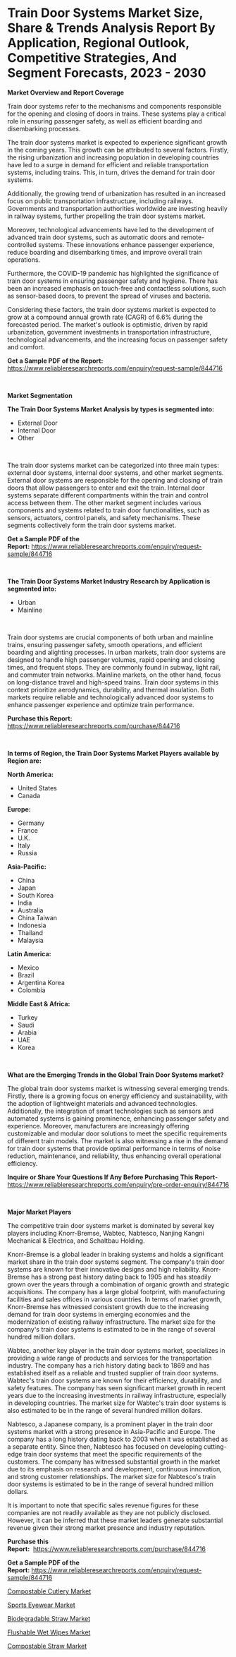 <p><h1>Train Door Systems Market Size, Share & Trends Analysis Report By Application, Regional Outlook, Competitive Strategies, And Segment Forecasts, 2023 - 2030</h1></p><p><strong>Market Overview and Report Coverage</strong></p>
<p><p>Train door systems refer to the mechanisms and components responsible for the opening and closing of doors in trains. These systems play a critical role in ensuring passenger safety, as well as efficient boarding and disembarking processes.</p><p>The train door systems market is expected to experience significant growth in the coming years. This growth can be attributed to several factors. Firstly, the rising urbanization and increasing population in developing countries have led to a surge in demand for efficient and reliable transportation systems, including trains. This, in turn, drives the demand for train door systems.</p><p>Additionally, the growing trend of urbanization has resulted in an increased focus on public transportation infrastructure, including railways. Governments and transportation authorities worldwide are investing heavily in railway systems, further propelling the train door systems market.</p><p>Moreover, technological advancements have led to the development of advanced train door systems, such as automatic doors and remote-controlled systems. These innovations enhance passenger experience, reduce boarding and disembarking times, and improve overall train operations.</p><p>Furthermore, the COVID-19 pandemic has highlighted the significance of train door systems in ensuring passenger safety and hygiene. There has been an increased emphasis on touch-free and contactless solutions, such as sensor-based doors, to prevent the spread of viruses and bacteria.</p><p>Considering these factors, the train door systems market is expected to grow at a compound annual growth rate (CAGR) of 6.6% during the forecasted period. The market's outlook is optimistic, driven by rapid urbanization, government investments in transportation infrastructure, technological advancements, and the increasing focus on passenger safety and comfort.</p></p>
<p><strong>Get a Sample PDF of the Report:</strong> <a href="https://www.reliableresearchreports.com/enquiry/request-sample/844716">https://www.reliableresearchreports.com/enquiry/request-sample/844716</a></p>
<p>&nbsp;</p>
<p><strong>Market Segmentation</strong></p>
<p><strong>The Train Door Systems Market Analysis by types is segmented into:</strong></p>
<p><ul><li>External Door</li><li>Internal Door</li><li>Other</li></ul></p>
<p>&nbsp;</p>
<p><p>The train door systems market can be categorized into three main types: external door systems, internal door systems, and other market segments. External door systems are responsible for the opening and closing of train doors that allow passengers to enter and exit the train. Internal door systems separate different compartments within the train and control access between them. The other market segment includes various components and systems related to train door functionalities, such as sensors, actuators, control panels, and safety mechanisms. These segments collectively form the train door systems market.</p></p>
<p><strong>Get a Sample PDF of the Report:</strong>&nbsp;<a href="https://www.reliableresearchreports.com/enquiry/request-sample/844716">https://www.reliableresearchreports.com/enquiry/request-sample/844716</a></p>
<p>&nbsp;</p>
<p><strong>The Train Door Systems Market Industry Research by Application is segmented into:</strong></p>
<p><ul><li>Urban</li><li>Mainline</li></ul></p>
<p>&nbsp;</p>
<p><p>Train door systems are crucial components of both urban and mainline trains, ensuring passenger safety, smooth operations, and efficient boarding and alighting processes. In urban markets, train door systems are designed to handle high passenger volumes, rapid opening and closing times, and frequent stops. They are commonly found in subway, light rail, and commuter train networks. Mainline markets, on the other hand, focus on long-distance travel and high-speed trains. Train door systems in this context prioritize aerodynamics, durability, and thermal insulation. Both markets require reliable and technologically advanced door systems to enhance passenger experience and optimize train performance.</p></p>
<p><strong>Purchase this Report:</strong>&nbsp; <a href="https://www.reliableresearchreports.com/purchase/844716">https://www.reliableresearchreports.com/purchase/844716</a></p>
<p>&nbsp;</p>
<p><strong>In terms of Region, the Train Door Systems Market Players available by Region are:</strong></p>
<p>
    <p> <strong> North America: </strong>
        <ul>
            <li>United States</li>
            <li>Canada</li>
        </ul>
        </p> 
    <p> <strong> Europe: </strong>
        <ul>
            <li>Germany</li>
            <li>France</li>
            <li>U.K.</li>
            <li>Italy</li>
            <li>Russia</li>
        </ul>
        </p> 
    <p> <strong> Asia-Pacific: </strong>
        <ul>
            <li>China</li>
            <li>Japan</li>
            <li>South Korea</li>
            <li>India</li>
            <li>Australia</li>
            <li>China Taiwan</li>
            <li>Indonesia</li>
            <li>Thailand</li>
            <li>Malaysia</li>
        </ul>
        </p> 
    <p> <strong> Latin America: </strong>
        <ul>
            <li>Mexico</li>
            <li>Brazil</li>
            <li>Argentina Korea</li>
            <li>Colombia</li>
        </ul>
        </p> 
    <p> <strong> Middle East & Africa: </strong>
        <ul>
            <li>Turkey</li>
            <li>Saudi</li>
            <li>Arabia</li>
            <li>UAE</li>
            <li>Korea</li>
        </ul>
    </p>
    </p>
<p>&nbsp;</p>
<p><strong>What are the Emerging Trends in the Global Train Door Systems market?</strong></p>
<p><p>The global train door systems market is witnessing several emerging trends. Firstly, there is a growing focus on energy efficiency and sustainability, with the adoption of lightweight materials and advanced technologies. Additionally, the integration of smart technologies such as sensors and automated systems is gaining prominence, enhancing passenger safety and experience. Moreover, manufacturers are increasingly offering customizable and modular door solutions to meet the specific requirements of different train models. The market is also witnessing a rise in the demand for train door systems that provide optimal performance in terms of noise reduction, maintenance, and reliability, thus enhancing overall operational efficiency.</p></p>
<p><strong>Inquire or Share Your Questions If Any Before Purchasing This Report</strong>- <a href="https://www.reliableresearchreports.com/enquiry/pre-order-enquiry/844716">https://www.reliableresearchreports.com/enquiry/pre-order-enquiry/844716</a></p>
<p>&nbsp;</p>
<p><strong>Major Market Players</strong></p>
<p><p>The competitive train door systems market is dominated by several key players including Knorr-Bremse, Wabtec, Nabtesco, Nanjing Kangni Mechanical & Electrica, and Schaltbau Holding. </p><p>Knorr-Bremse is a global leader in braking systems and holds a significant market share in the train door systems segment. The company's train door systems are known for their innovative designs and high reliability. Knorr-Bremse has a strong past history dating back to 1905 and has steadily grown over the years through a combination of organic growth and strategic acquisitions. The company has a large global footprint, with manufacturing facilities and sales offices in various countries. In terms of market growth, Knorr-Bremse has witnessed consistent growth due to the increasing demand for train door systems in emerging economies and the modernization of existing railway infrastructure. The market size for the company's train door systems is estimated to be in the range of several hundred million dollars.</p><p>Wabtec, another key player in the train door systems market, specializes in providing a wide range of products and services for the transportation industry. The company has a rich history dating back to 1869 and has established itself as a reliable and trusted supplier of train door systems. Wabtec's train door systems are known for their efficiency, durability, and safety features. The company has seen significant market growth in recent years due to the increasing investments in railway infrastructure, especially in developing countries. The market size for Wabtec's train door systems is also estimated to be in the range of several hundred million dollars.</p><p>Nabtesco, a Japanese company, is a prominent player in the train door systems market with a strong presence in Asia-Pacific and Europe. The company has a long history dating back to 2003 when it was established as a separate entity. Since then, Nabtesco has focused on developing cutting-edge train door systems that meet the specific requirements of the customers. The company has witnessed substantial growth in the market due to its emphasis on research and development, continuous innovation, and strong customer relationships. The market size for Nabtesco's train door systems is estimated to be in the range of several hundred million dollars.</p><p>It is important to note that specific sales revenue figures for these companies are not readily available as they are not publicly disclosed. However, it can be inferred that these market leaders generate substantial revenue given their strong market presence and industry reputation.</p></p>
<p><strong>Purchase this Report:</strong>&nbsp;&nbsp;<a href="https://www.reliableresearchreports.com/purchase/844716">https://www.reliableresearchreports.com/purchase/844716</a></p>
<p></p>
<p><strong>Get a Sample PDF of the Report:</strong>&nbsp;<a href="https://www.reliableresearchreports.com/enquiry/request-sample/844716">https://www.reliableresearchreports.com/enquiry/request-sample/844716</a></p>
<p><p><a href="https://medium.com/@bradomar67436/compostable-cutlery-market-size-market-outlook-and-market-forecast-2023-to-2030-f717b571ecf1">Compostable Cutlery Market</a></p><p><a href="https://medium.com/@sandramurphy56/sports-eyewear-market-comprehensive-assessment-by-type-application-and-geography-63cc7b823624">Sports Eyewear Market</a></p><p><a href="https://medium.com/@jaremington56468/biodegradable-straw-market-share-evolution-and-market-growth-trends-2023-2030-d3df5781c0b9">Biodegradable Straw Market</a></p><p><a href="https://medium.com/@colinom786578/flushable-wet-wipes-nbsp-market-focuses-on-market-share-size-and-projected-forecast-till-2030-ade8f193eb1d">Flushable Wet Wipes Market</a></p><p><a href="https://medium.com/@damorgan64868/decoding-compostable-straw-market-metrics-market-share-trends-and-growth-patterns-54835061e909">Compostable Straw Market</a></p></p>